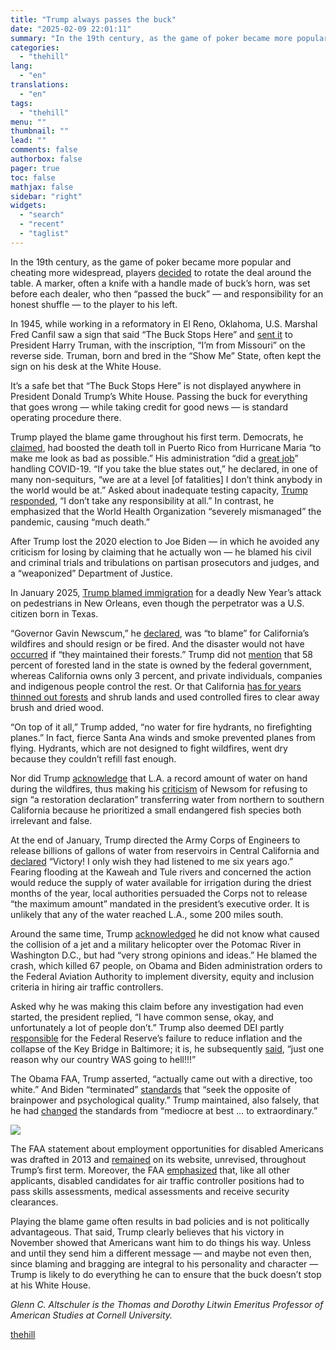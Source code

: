```yaml
---
title: "Trump always passes the buck"
date: "2025-02-09 22:01:11"
summary: "In the 19th century, as the game of poker became more popular and cheating more widespread, players decided to rotate the deal around the table. A marker, often a knife with a handle made of buck’s horn, was set before each dealer, who then “passed the buck” — and responsibility..."
categories:
  - "thehill"
lang:
  - "en"
translations:
  - "en"
tags:
  - "thehill"
menu: ""
thumbnail: ""
lead: ""
comments: false
authorbox: false
pager: true
toc: false
mathjax: false
sidebar: "right"
widgets:
  - "search"
  - "recent"
  - "taglist"
---
```


In the 19th century, as the game of poker became more popular and cheating more widespread, players [decided](https://www.phrases.org.uk/meanings/pass-the-buck.html) to rotate the deal around the table. A marker, often a knife with a handle made of buck’s horn, was set before each dealer, who then “passed the buck” — and responsibility for an honest shuffle — to the player to his left.

In 1945, while working in a reformatory in El Reno, Oklahoma, U.S. Marshal Fred Canfil saw a sign that said “The Buck Stops Here” and [sent it](https://www.phrases.org.uk/meanings/pass-the-buck.html) to President Harry Truman, with the inscription, “I’m from Missouri” on the reverse side. Truman, born and bred in the “Show Me” State, often kept the sign on his desk at the White House.

It’s a safe bet that “The Buck Stops Here” is not displayed anywhere in President Donald Trump’s White House. Passing the buck for everything that goes wrong — while taking credit for good news — is standard operating procedure there.

Trump played the blame game throughout his first term. Democrats, he [claimed](https://www.politifact.com/factchecks/2018/sep/18/donald-trump/trump-lacks-proof-puerto-rico-hurricane-death-toll/), had boosted the death toll in Puerto Rico from Hurricane Maria “to make me look as bad as possible.” His administration “did a [great job](https://www.nytimes.com/2020/09/16/us/politics/trump-cdc-covid-vaccine.html)” handling COVID-19. “If you take the blue states out,” he declared, in one of many non-sequiturs, “we are at a level [of fatalities] I don’t think anybody in the world would be at.” Asked about inadequate testing capacity, [Trump responded](https://www.nytimes.com/2020/04/14/us/politics/coronavirus-trump-who-funding.html), “I don’t take any responsibility at all.” In contrast, he emphasized that the World Health Organization “severely mismanaged” the pandemic, causing “much death.”

After Trump lost the 2020 election to Joe Biden — in which he avoided any criticism for losing by claiming that he actually won — he blamed his civil and criminal trials and tribulations on partisan prosecutors and judges, and a “weaponized” Department of Justice.

In January 2025, [Trump blamed immigration](https://www.nytimes.com/2025/01/31/us/politics/trump-washington-plane-crash.html) for a deadly New Year’s attack on pedestrians in New Orleans, even though the perpetrator was a U.S. citizen born in Texas.

“Governor Gavin Newscum,” he [declared](https://www.nytimes.com/2025/01/08/us/trump-newsom-california-fires.html), was “to blame” for California’s wildfires and should resign or be fired. And the disaster would not have [occurred](https://thehill.com/homenews/state-watch/5083720-trump-criticizes-california-forests-los-angeles-fires/) if “they maintained their forests.” Trump did not [mention](https://www.bbc.com/news/world-us-canada-46183690) that 58 percent of forested land in the state is owned by the federal government, whereas California owns only 3 percent, and private individuals, companies and indigenous people control the rest. Or that California [has for years thinned out forests](https://www.cnn.com/2025/01/24/climate/trump-california-fires-raking-forests/index.html) and shrub lands and used controlled fires to clear away brush and dried wood.

“On top of it all,” Trump added, “no water for fire hydrants, no firefighting planes.” In fact, fierce Santa Ana winds and smoke prevented planes from flying. Hydrants, which are not designed to fight wildfires, went dry because they couldn’t refill fast enough.

Nor did Trump [acknowledge](https://www.cbsnews.com/news/fact-checking-trump-claims-los-angeles-california-wildfires/) that L.A. a record amount of water on hand during the wildfires, thus making his [criticism](https://www.nj.com/politics/2025/01/trump-caught-in-another-lie-about-california.html) of Newsom for refusing to sign “a restoration declaration” transferring water from northern to southern California because he prioritized a small endangered fish species both irrelevant and false.

At the end of January, Trump directed the Army Corps of Engineers to release billions of gallons of water from reservoirs in Central California and [declared](https://www.politico.com/news/2025/01/31/trump-california-water-00201909) “Victory! I only wish they had listened to me six years ago.” Fearing flooding at the Kaweah and Tule rivers and concerned the action would reduce the supply of water available for irrigation during the driest months of the year, local authorities persuaded the Corps not to release “the maximum amount” mandated in the president’s executive order. It is unlikely that any of the water reached L.A., some 200 miles south.

Around the same time, Trump [acknowledged](https://www.nytimes.com/2025/01/30/us/politics/trump-plane-crash-dei-faa-diversity.html) he did not know what caused the collision of a jet and a military helicopter over the Potomac River in Washington D.C., but had “very strong opinions and ideas.” He blamed the crash, which killed 67 people, on Obama and Biden administration orders to the Federal Aviation Authority to implement diversity, equity and inclusion criteria in hiring air traffic controllers.

Asked why he was making this claim before any investigation had even started, the president replied, “I have common sense, okay, and unfortunately a lot of people don’t.” Trump also deemed DEI partly [responsible](https://www.washingtonpost.com/politics/2025/01/30/trump-dei-plane-crash/) for the Federal Reserve’s failure to reduce inflation and the collapse of the Key Bridge in Baltimore; it is, he subsequently [said](https://thehill.com/homenews/administration/5118891-trump-defends-dei-criticism/), “just one reason why our country WAS going to hell!!!”

The Obama FAA, Trump asserted, “actually came out with a directive, too white.” And Biden “terminated” [standards](https://apnews.com/article/plane-crash-washington-dc-trump-dei-claims-3ac5486ec594d81e919e8ebbd9733869) that “seek the opposite of brainpower and psychological quality.” Trump maintained, also falsely, that he had [changed](https://www.newsweek.com/donald-trump-obama-biden-dei-dc-plane-crash-2023610) the standards from “mediocre at best … to extraordinary.”


[![](https://thehill.com/wp-content/uploads/sites/2/2023/11/op2.png?w=600)](https://thehill.com/submitting-opinion-content/)

The FAA statement about employment opportunities for disabled Americans was drafted in 2013 and [remained](https://www.msn.com/en-us/news/us/president-trump-blames-dei-for-american-airlines-crash-citing-his-own-common-sense-and-scolding-cnns-kaitlan-collins/ar-AA1y8JIx?ocid=BingNewsSerp) on its website, unrevised, throughout Trump’s first term. Moreover, the FAA [emphasized](https://www.nytimes.com/2025/01/30/us/trump-dei-plane-crash-fact-check.html) that, like all other applicants, disabled candidates for air traffic controller positions had to pass skills assessments, medical assessments and receive security clearances.

Playing the blame game often results in bad policies and is not politically advantageous. That said, Trump clearly believes that his victory in November showed that Americans want him to do things his way. Unless and until they send him a different message — and maybe not even then, since blaming and bragging are integral to his personality and character — Trump is likely to do everything he can to ensure that the buck doesn’t stop at his White House.

*Glenn C. Altschuler is the Thomas and Dorothy Litwin Emeritus Professor of American Studies at Cornell University.*

[thehill](https://thehill.com/opinion/white-house/5133617-trump-always-passes-the-buck/)
